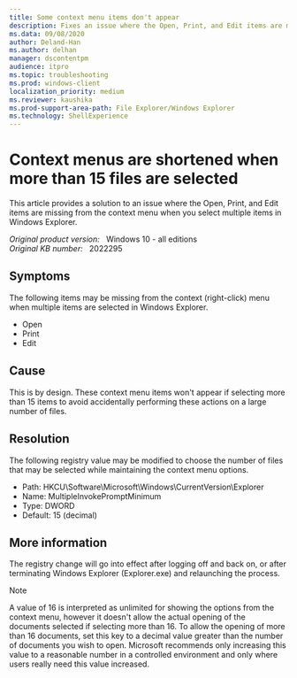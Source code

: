 ```yaml
---
title: Some context menu items don't appear
description: Fixes an issue where the Open, Print, and Edit items are missing from the context menu when you select multiple items in Windows Explorer.
ms.data: 09/08/2020
author: Deland-Han
ms.author: delhan
manager: dscontentpm
audience: itpro
ms.topic: troubleshooting
ms.prod: windows-client
localization_priority: medium
ms.reviewer: kaushika
ms.prod-support-area-path: File Explorer/Windows Explorer
ms.technology: ShellExperience
---
```

# Context menus are shortened when more than 15 files are selected

This article provides a solution to an issue where the Open, Print, and Edit items are missing from the context menu when you select multiple items in Windows Explorer.

_Original product version:_ &nbsp; Windows 10 - all editions  
_Original KB number:_ &nbsp; 2022295

## Symptoms

The following items may be missing from the context (right-click) menu when multiple items are selected in Windows Explorer.

- Open
- Print
- Edit

## Cause

This is by design. These context menu items won't appear if selecting more than 15 items to avoid accidentally performing these actions on a large number of files.

## Resolution

The following registry value may be modified to choose the number of files that may be selected while maintaining the context menu options.

- Path: HKCU\Software\Microsoft\Windows\CurrentVersion\Explorer
- Name: MultipleInvokePromptMinimum
- Type: DWORD
- Default: 15 (decimal)

## More information

The registry change will go into effect after logging off and back on, or after terminating Windows Explorer (Explorer.exe) and relaunching the process.

> [!NOTE]
> A value of 16 is interpreted as unlimited for showing the options from the context menu, however it doesn't allow the actual opening of the documents selected if selecting more than 16. To allow the opening of more than 16 documents, set this key to a decimal value greater than the number of documents you wish to open. Microsoft recommends only increasing this value to a reasonable number in a controlled environment and only where users really need this value increased.
